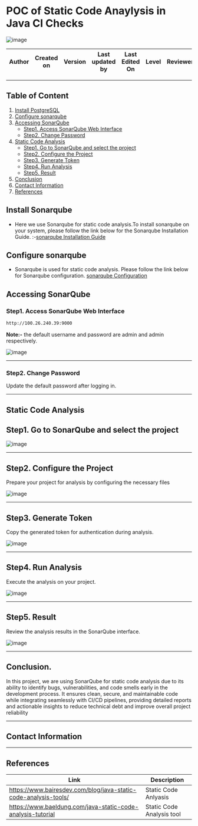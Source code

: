 #    **POC of Static Code Anaylysis in Java CI Checks**

![image](https://github.com/user-attachments/assets/8107c96f-b45b-4b61-81cc-05f729a6f678)

| **Author** | **Created on** | **Version** | **Last updated by**|**Last Edited On**|**Level** |**Reviewer** |
|------------|---------------------------|-------------|----------------|-----|-------------|-------------|





---

## **Table of Content**

1. [Install PostgreSQL](#install-postgresql)
2. [Configure sonarqube](#configure-sonarqube)
3. [Accessing SonarQube](#accessing-sonarqube)
   - [Step1. Access SonarQube Web Interface](#step1-access-sonarqube-web-interface)
   - [Step2. Change Password](#step2-change-password)
4. [Static Code Analysis](#static-code-analysis)
   - [Step1. Go to SonarQube and select the project](#step1-go-to-sonarqube-and-select-the-project)
   - [Step2. Configure the Project](#step2-configure-the-project)
   - [Step3. Generate Token](#step3-generate-token)
   - [Step4. Run Analysis](#step4-run-analysis)
   - [Step5. Result](#step5-result)
5. [Conclusion](#conclusion)  
6. [Contact Information](#contact-information)  
7. [References](#references)



## Install Sonarqube
- Here we use Sonarqube for static code analysis.To install sonarqube on your system, please follow the link below for the Sonarqube Installation Guide. :-[sonarqube Installation Guide](https://github.com/snaatak-Zero-Downtime-Crew/Documentation/blob/Rohit-SCRUM-77/Common/Software%20/Sonarqube/Installation/README.md)


## Configure sonarqube

- Sonarqube is used for static  code analysis. Please follow the link below for Sonarqube configuration. [sonarqube Configuration](https://github.com/snaatak-Zero-Downtime-Crew/Documentation/blob/Rohit-SCRUM-77/Common/Software%20/Sonarqube/Configuration/README.md)


## **Accessing SonarQube**


### **Step1. Access SonarQube Web Interface**

``` bash
http://100.26.240.39:9000
```
**Note:-** the default username and password are admin and admin respectively.

![image](https://github.com/user-attachments/assets/861bb0fb-5295-4fc2-9670-d6c1395a2fcd)
___

### **Step2. Change Password**


Update the default password after logging in.

___

## **Static Code Analysis**

## **Step1. Go to SonarQube and select the project**

![image](https://github.com/user-attachments/assets/4ee4a13d-74eb-4603-843a-1c45ace78c21)

___

## **Step2. Configure the Project**
 Prepare your project for analysis by configuring the necessary files<br/>

![image](https://github.com/user-attachments/assets/038f90ae-92d1-44ff-9ee6-afa780561bbc)

___
## **Step3. Generate Token**
Copy the generated token for authentication during analysis.<br/>

![image](https://github.com/user-attachments/assets/c90f31f1-7071-410f-94f1-cd384e6db8d8)
___


## **Step4. Run Analysis**
Execute the analysis on your project.<br/>

![image](https://github.com/user-attachments/assets/324e265d-aff7-494f-8033-82e1d646931b)


___

## **Step5. Result**
Review the analysis results in the SonarQube interface.<br/>


![image](https://github.com/user-attachments/assets/31bfee29-a71b-42d7-bd2c-8ced47bf9992)

___

## **Conclusion**.

In this project, we are using SonarQube for static code analysis due to its ability to identify bugs, vulnerabilities, and code smells early in the development process. It ensures clean, secure, and maintainable code while integrating seamlessly with CI/CD pipelines, providing detailed reports and actionable insights to reduce technical debt and improve overall project reliability
___

## **Contact Information**



___
## **References**

| **Link** | **Description** |
|------------------------------------------------------|------------------|
| https://www.bairesdev.com/blog/java-static-code-analysis-tools/| Static Code Anlyasis |
| https://www.baeldung.com/java-static-code-analysis-tutorial| Static Code Analysis tool |

